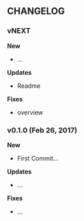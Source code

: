## CHANGELOG

### vNEXT

**New**
- ...

**Updates**
- Readme

**Fixes**
- overview

### v0.1.0 (Feb 26, 2017)

**New**
- First Commit...

**Updates**
- ...

**Fixes**
- ...
